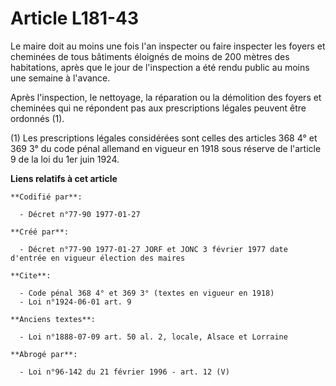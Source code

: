 # Article L181-43

Le maire doit au moins une fois l'an inspecter ou faire inspecter les foyers et cheminées de tous bâtiments éloignés de moins
de 200 mètres des habitations, après que le jour de l'inspection a été rendu public au moins une semaine à l'avance. 

Après l'inspection, le nettoyage, la réparation ou la démolition des foyers et cheminées qui ne répondent pas aux
prescriptions légales peuvent être ordonnés (1).

(1) Les prescriptions légales considérées sont celles des articles 368 4° et 369 3° du code pénal allemand en vigueur en 1918
sous réserve de l'article 9 de la loi du 1er juin 1924.

**Liens relatifs à cet article**

	**Codifié par**:

	  - Décret n°77-90 1977-01-27

	**Créé par**:

	  - Décret n°77-90 1977-01-27 JORF et JONC 3 février 1977 date d'entrée en vigueur élection des maires

	**Cite**:

	  - Code pénal 368 4° et 369 3° (textes en vigueur en 1918)
	  - Loi n°1924-06-01 art. 9

	**Anciens textes**:

	  - Loi n°1888-07-09 art. 50 al. 2, locale, Alsace et Lorraine

	**Abrogé par**:

	  - Loi n°96-142 du 21 février 1996 - art. 12 (V)
